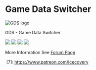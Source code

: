 # Game Data Switcher

![GDS logo][1]

GDS - Game Data Switcher

![][2]
![][3]
![][4]
[![]([6])]([7])

More Information See [Forum Page][5]



  [1]: https://i.imgur.com/CmQ2Zd4.png
  [2]: https://img.shields.io/badge/Windows-Available-blue.svg?style=flat-square
  [3]: https://img.shields.io/badge/Version-1.0.1-orange.svg?style=flat-square
  [4]: https://img.shields.io/badge/KSP_Version-ALL-green.svg?style=flat-square
  [5]: https://forum.kerbalspaceprogram.com/index.php?/topic/170323-*
  [6]: https://img.shields.io/badge/Donate-Patreon-red.svg?style=flat-square
  [7]: https://www.patreon.com/Icecovery
